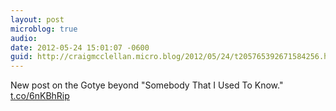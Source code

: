 ```yaml
---
layout: post
microblog: true
audio: 
date: 2012-05-24 15:01:07 -0600
guid: http://craigmcclellan.micro.blog/2012/05/24/t205765392671584256.html
---
```

New post on the Gotye beyond "Somebody That I Used To Know." [t.co/6nKBhRip](http://t.co/6nKBhRip)
